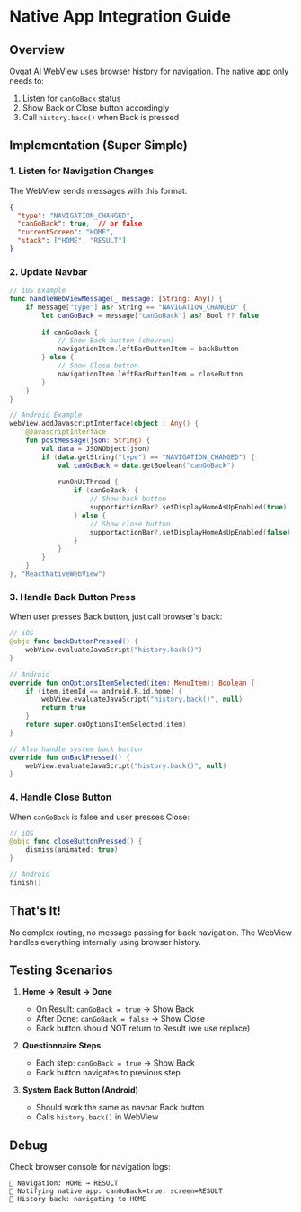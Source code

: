 # Native App Integration Guide

## Overview
Ovqat AI WebView uses browser history for navigation. The native app only needs to:
1. Listen for `canGoBack` status
2. Show Back or Close button accordingly
3. Call `history.back()` when Back is pressed

## Implementation (Super Simple)

### 1. Listen for Navigation Changes

The WebView sends messages with this format:
```json
{
  "type": "NAVIGATION_CHANGED",
  "canGoBack": true,  // or false
  "currentScreen": "HOME",
  "stack": ["HOME", "RESULT"]
}
```

### 2. Update Navbar

```swift
// iOS Example
func handleWebViewMessage(_ message: [String: Any]) {
    if message["type"] as? String == "NAVIGATION_CHANGED" {
        let canGoBack = message["canGoBack"] as? Bool ?? false
        
        if canGoBack {
            // Show Back button (chevron)
            navigationItem.leftBarButtonItem = backButton
        } else {
            // Show Close button
            navigationItem.leftBarButtonItem = closeButton
        }
    }
}
```

```kotlin
// Android Example
webView.addJavascriptInterface(object : Any() {
    @JavascriptInterface
    fun postMessage(json: String) {
        val data = JSONObject(json)
        if (data.getString("type") == "NAVIGATION_CHANGED") {
            val canGoBack = data.getBoolean("canGoBack")
            
            runOnUiThread {
                if (canGoBack) {
                    // Show back button
                    supportActionBar?.setDisplayHomeAsUpEnabled(true)
                } else {
                    // Show close button
                    supportActionBar?.setDisplayHomeAsUpEnabled(false)
                }
            }
        }
    }
}, "ReactNativeWebView")
```

### 3. Handle Back Button Press

When user presses Back button, just call browser's back:

```swift
// iOS
@objc func backButtonPressed() {
    webView.evaluateJavaScript("history.back()")
}
```

```kotlin
// Android
override fun onOptionsItemSelected(item: MenuItem): Boolean {
    if (item.itemId == android.R.id.home) {
        webView.evaluateJavaScript("history.back()", null)
        return true
    }
    return super.onOptionsItemSelected(item)
}

// Also handle system back button
override fun onBackPressed() {
    webView.evaluateJavaScript("history.back()", null)
}
```

### 4. Handle Close Button

When `canGoBack` is false and user presses Close:
```swift
// iOS
@objc func closeButtonPressed() {
    dismiss(animated: true)
}
```

```kotlin
// Android
finish()
```

## That's It!

No complex routing, no message passing for back navigation. The WebView handles everything internally using browser history.

## Testing Scenarios

1. **Home → Result → Done**
   - On Result: `canGoBack = true` → Show Back
   - After Done: `canGoBack = false` → Show Close
   - Back button should NOT return to Result (we use replace)

2. **Questionnaire Steps**
   - Each step: `canGoBack = true` → Show Back
   - Back button navigates to previous step

3. **System Back Button (Android)**
   - Should work the same as navbar Back button
   - Calls `history.back()` in WebView

## Debug

Check browser console for navigation logs:
```
📍 Navigation: HOME → RESULT
🔔 Notifying native app: canGoBack=true, screen=RESULT
📍 History back: navigating to HOME
```
